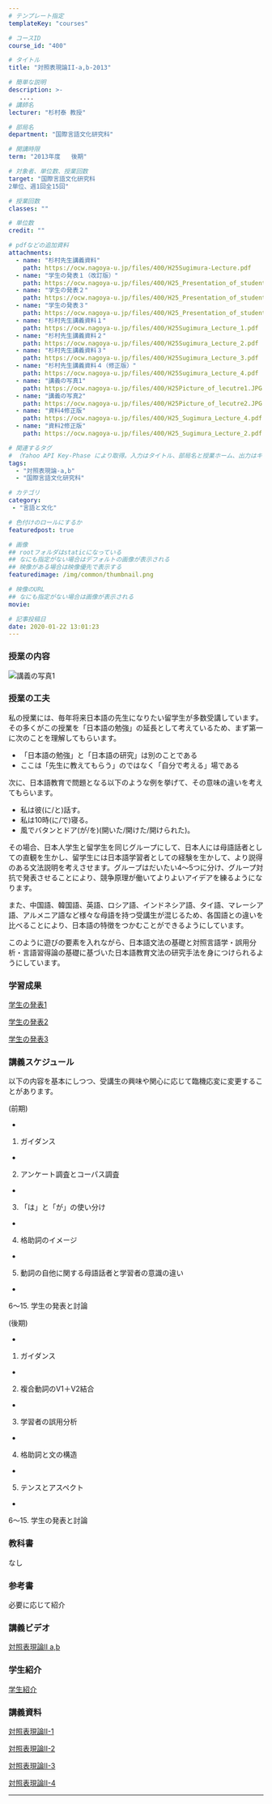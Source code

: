 ```yaml
---
# テンプレート指定
templateKey: "courses"

# コースID
course_id: "400"

# タイトル
title: "対照表現論II-a,b-2013"

# 簡単な説明
description: >-
   ....
# 講師名
lecturer: "杉村泰 教授"

# 部局名
department: "国際言語文化研究科"

# 開講時限
term: "2013年度	後期"

# 対象者、単位数、授業回数
target: "国際言語文化研究科
2単位、週1回全15回"

# 授業回数
classes: ""

# 単位数
credit: ""

# pdfなどの追加資料
attachments:
  - name: "杉村先生講義資料" 
    path: https://ocw.nagoya-u.jp/files/400/H25Sugimura-Lecture.pdf
  - name: "学生の発表１（改訂版）" 
    path: https://ocw.nagoya-u.jp/files/400/H25_Presentation_of_student_1.pdf
  - name: "学生の発表２" 
    path: https://ocw.nagoya-u.jp/files/400/H25_Presentation_of_student_2.pdf
  - name: "学生の発表３" 
    path: https://ocw.nagoya-u.jp/files/400/H25_Presentation_of_student_3.pdf
  - name: "杉村先生講義資料１" 
    path: https://ocw.nagoya-u.jp/files/400/H25Sugimura_Lecture_1.pdf
  - name: "杉村先生講義資料２" 
    path: https://ocw.nagoya-u.jp/files/400/H25Sugimura_Lecture_2.pdf
  - name: "杉村先生講義資料３" 
    path: https://ocw.nagoya-u.jp/files/400/H25Sugimura_Lecture_3.pdf
  - name: "杉村先生講義資料４（修正版）" 
    path: https://ocw.nagoya-u.jp/files/400/H25Sugimura_Lecture_4.pdf
  - name: "講義の写真1" 
    path: https://ocw.nagoya-u.jp/files/400/H25Picture_of_lecutre1.JPG
  - name: "講義の写真2" 
    path: https://ocw.nagoya-u.jp/files/400/H25Picture_of_lecutre2.JPG
  - name: "資料4修正版" 
    path: https://ocw.nagoya-u.jp/files/400/H25_Sugimura_Lecture_4.pdf
  - name: "資料2修正版" 
    path: https://ocw.nagoya-u.jp/files/400/H25_Sugimura_Lecture_2.pdf

# 関連するタグ
# （Yahoo API Key-Phase により取得。入力はタイトル、部局名と授業ホーム、出力はキーフレーズ（tags））
tags:
  - "対照表現論-a,b"
  - "国際言語文化研究科"

# カテゴリ
category:
 - "言語と文化"

# 色付けのロールにするか
featuredpost: true

# 画像
## rootフォルダはstaticになっている
## なにも指定がない場合はデフォルトの画像が表示される
## 映像がある場合は映像優先で表示する
featuredimage: /img/common/thumbnail.png

# 映像のURL
## なにも指定がない場合は画像が表示される
movie: 

# 記事投稿日
date: 2020-01-22 13:01:23
---
```


### 授業の内容

![講義の写真1](https://ocw.nagoya-u.jp/files/400/H25Picture_of_lecutre1.JPG) 

### 授業の工夫

私の授業には、毎年将来日本語の先生になりたい留学生が多数受講しています。その多くがこの授業を「日本語の勉強」の延長として考えているため、まず第一に次のことを理解してもらいます。

* 「日本語の勉強」と「日本語の研究」は別のことである
* ここは「先生に教えてもらう」のではなく「自分で考える」場である

次に、日本語教育で問題となる以下のような例を挙げて、その意味の違いを考えてもらいます。

* 私は彼(に/と)話す。
* 私は10時(に/で)寝る。
* 風でバタンとドア(が/を)(開いた/開けた/開けられた)。

その場合、日本人学生と留学生を同じグループにして、日本人には母語話者としての直観を生かし、留学生には日本語学習者としての経験を生かして、より説得のある文法説明を考えさせます。グループはだいたい4〜5つに分け、グループ対抗で発表させることにより、競争原理が働いてよりよいアイデアを練るようになります。

また、中国語、韓国語、英語、ロシア語、インドネシア語、タイ語、マレーシア語、アルメニア語など様々な母語を持つ受講生が混じるため、各国語との違いを比べることにより、日本語の特徴をつかむことができるようにしています。

このように遊びの要素を入れながら、日本語文法の基礎と対照言語学・誤用分析・言語習得論の基礎に基づいた日本語教育文法の研究手法を身につけられるようにしています。

### 学習成果

[学生の発表1](https://ocw.nagoya-u.jp/files/400/H25_Presentation_of_student_1.pdf) 

[学生の発表2](https://ocw.nagoya-u.jp/files/400/H25_Presentation_of_student_2.pdf) 

[学生の発表3](https://ocw.nagoya-u.jp/files/400/H25_Presentation_of_student_3.pdf) 





### 講義スケジュール

以下の内容を基本にしつつ、受講生の興味や関心に応じて臨機応変に変更することがあります。

(前期)


-
1. ガイダンス


-
2. アンケート調査とコーパス調査


-
3. 「は」と「が」の使い分け


-
4. 格助詞のイメージ


-
5. 動詞の自他に関する母語話者と学習者の意識の違い


-
6〜15. 学生の発表と討論



(後期)


-
1. ガイダンス


-
2. 複合動詞のV1＋V2結合


-
3. 学習者の誤用分析


-
4. 格助詞と文の構造


-
5. テンスとアスペクト


-
6〜15. 学生の発表と討論



### 教科書

なし

### 参考書

必要に応じて紹介





### 講義ビデオ


<a href="https://nuvideo.media.nagoya-u.ac.jp/embed/ae06943682d35883242f9b6e69528252b647efdc" target="blank"> 対照表現論II a,b </a>

### 学生紹介

<a href="https://nuvideo.media.nagoya-u.ac.jp/embed/ea35a978b11b81c03d740c84d51ca2a61db10dd8" target="blank">学生紹介</a>

### 講義資料

[対照表現論II-1](https://ocw.nagoya-u.jp/files/400/H25Sugimura_Lecture_1.pdf) 

[対照表現論II-2](https://ocw.nagoya-u.jp/files/400/H25_Sugimura_Lecture_2.pdf) 

[対照表現論II-3](https://ocw.nagoya-u.jp/files/400/H25Sugimura_Lecture_3.pdf) 

[対照表現論II-4](https://ocw.nagoya-u.jp/files/400/H25_Sugimura_Lecture_4.pdf) 









-----